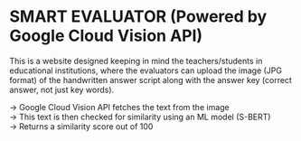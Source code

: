 # SMART EVALUATOR (Powered by Google Cloud Vision API)

This is a website designed keeping in mind the teachers/students in educational institutions, where the evaluators can upload the image (JPG format) of the handwritten answer script along with the answer key (correct answer, not just key words).

→ Google Cloud Vision API fetches the text from the image  
→ This text is then checked for similarity using an ML model (S-BERT)  
→ Returns a similarity score out of 100
